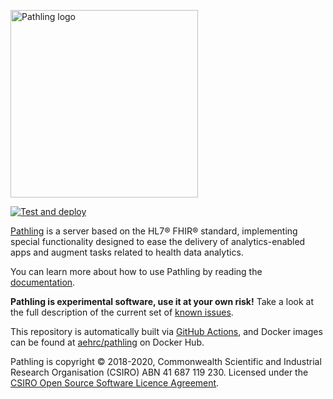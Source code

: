 <a href="https://pathling.csiro.au"><img src="./media/logo-colour-detail-tight.svg" alt="Pathling logo" width="300"/></a>

[![Test and deploy](https://github.com/aehrc/pathling/workflows/Test%20and%20deploy/badge.svg)](https://github.com/aehrc/pathling/actions?query=workflow%3A%22Test+and+deploy%22)

[Pathling](https://pathling.csiro.au) is a server based on the HL7® FHIR® standard, implementing special functionality designed
to ease the delivery of analytics-enabled apps and augment tasks related to health data analytics.

You can learn more about how to use Pathling by reading the
[documentation](https://pathling.csiro.au/docs).

**Pathling is experimental software, use it at your own risk!** Take a look at the
full description of the current set of [known issues](https://github.com/aehrc/pathling/issues).

This repository is automatically built via [GitHub Actions](https://github.com/aehrc/pathling/actions), and Docker images can be found at [aehrc/pathling](https://hub.docker.com/r/aehrc/pathling) on Docker Hub.

Pathling is copyright © 2018-2020, Commonwealth Scientific and Industrial Research Organisation
(CSIRO) ABN 41 687 119 230. Licensed under the [CSIRO Open Source Software Licence Agreement](./LICENSE).
